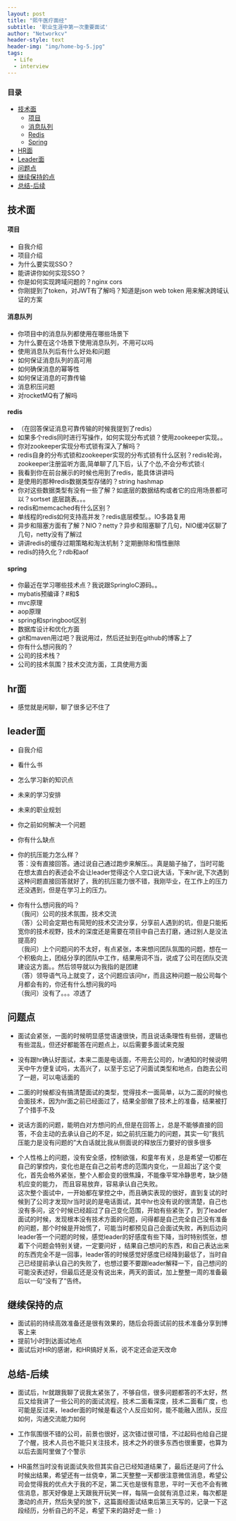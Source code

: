 ```yaml
---
layout: post
title: "熙牛医疗面经"
subtitle: '职业生涯中第一次重要面试'
author: "Networkcv"
header-style: text
header-img: "img/home-bg-5.jpg"
tags:
  - Life
  - interview
---
```


### 目录
- [技术面](#技术面)
    - [项目](#项目)
    - [消息队列](#消息队列)
    - [Redis](#redis)
    - [Spring](#spring)
- [HR面](#hr面)
- [Leader面](#leader面)
- [问题点](#问题点)
- [继续保持的点](#继续保持的点)
- [总结-后续](#总结-后续)


## 技术面
#### 项目
- 自我介绍
- 项目介绍
- 为什么要实现SSO？
- 能讲讲你如何实现SSO？
- 你是如何实现跨域问题的？nginx cors
- 你刚提到了token，对JWT有了解吗？知道是json web token 用来解决跨域认证的方案

#### 消息队列
- 你项目中的消息队列都使用在哪些场景下
- 为什么要在这个场景下使用消息队列，不用可以吗
- 使用消息队列后有什么好处和问题
- 如何保证消息队列的高可用
- 如何确保消息的幂等性
- 如何保证消息的可靠传输
- 消息积压问题
- 对rocketMQ有了解吗
 
#### redis
- （在回答保证消息可靠传输的时候我提到了redis）
- 如果多个redis同时进行写操作，如何实现分布式锁？使用zookeeper实现。。
- 你对zookeeper实现分布式锁有深入了解吗？
- redis自身的分布式锁和zookeeper实现的分布式锁有什么区别？redis轮询，zookeeper注册监听方面,简单聊了几下后，认了个怂,不会分布式锁:(
- 我看到你在前台展示的时候也用到了redis，能具体讲讲吗
- 是使用的那种redis数据类型存储的？string hashmap
- 你对这些数据类型有没有一些了解？如底层的数据结构或者它的应用场景都可以？sortset 底层跳表。。。
- redis和memcached有什么区别？
- 单线程的redis如何支持高并发？redis底层模型。。IO多路复用
- 异步和阻塞方面有了解？NIO？netty？异步和阻塞聊了几句，NIO缓冲区聊了几句，netty没有了解过
- 讲讲redis的缓存过期策略和淘汰机制？定期删除和惰性删除
- redis的持久化？rdb和aof
 

#### spring
- 你最近在学习哪些技术点？我说跟SpringIoC源码。。
- mybatis预编译？#和$
- mvc原理
- aop原理
- spring和springboot区别
- 数据库设计和优化方面
- git和maven用过吧？我说用过，然后还扯到在github的博客上了
- 你有什么想问我的？
- 公司的技术栈？
- 公司的技术氛围？技术交流方面，工具使用方面

## hr面
- 感觉就是闲聊，聊了很多记不住了


## leader面
- 自我介绍
- 看什么书
- 怎么学习新的知识点
- 未来的学习安排
- 未来的职业规划
- 你之前如何解决一个问题
- 你有什么缺点
- 你的抗压能力怎么样？  
 答：没有直接回答。通过说自己通过跑步来解压。。真是脑子抽了，当时可能在想太直白的表述会不会让leader觉得这个人空口说大话，下来hr说,下次遇到这种问题直接回答就好了，我的抗压能力很不错，我刚毕业，在工作上的压力还没遇到，但是在学习上的压力。

- 你有什么想问我的吗？  
（我问）公司的技术氛围，技术交流  
（答）公司会定期也有简短的技术交流分享，分享前人遇到的坑，但是只能拓宽你的技术视野，技术的深度还是需要在项目中自己去打磨，通过别人是没法提高的  
（我问）上个问题问的不太好，有点紧张，本来想问团队氛围的问题，想在一个积极向上，团结分享的团队中工作，结果用词不当，说成了公司在团队交流建设这方面。。然后领导就以为我指的是团建  
（答）领导语气马上就变了，这个问题应该问hr，而且这种问题一般公司每个月都会有的，你还有什么想问我的吗  
（我问）没有了。。。凉透了  


## 问题点
- 面试会紧张，一面的时候明显感觉语速很快，而且说话条理性有些弱，逻辑也有些混乱，但还好都能答在问题点上，以后需要多面试来克服

- 没有跟hr确认好面试，本来二面是电话面，不用去公司的，hr通知的时候说明天中午方便复试吗，太高兴了，以至于忘记了问面试类型和地点，白跑去公司了一趟，可以电话面的

- 二面的时候都没有搞清楚面试的类型，觉得技术一面简单，以为二面的时候也会面技术，因为hr面之前已经面过了，结果全部做了技术上的准备，结果被打了个措手不及

- 说话方面的问题，能明白对方想问的点,但是在回答上，总是不能够直接的回答，不会主动的去承认自己的不足，如之前抗压能力的问题，其实一句“我抗压能力是没有问题的”大白话就比我从侧面说的释放压力要好的很多很多

- 个人性格上的问题，没有安全感，控制欲强，和童年有关，总是希望一切都在自己的掌控内，变化也是在自己之前考虑的范围内变化，一旦超出了这个变化，首先会格外紧张，整个人都会变的很焦躁，不能像平常冷静思考，缺少随机应变的能力，
而且容易放弃，容易承认自己失败。  
这次整个面试中，一开始都在掌控之中，而且确实表现的很好，直到复试的时候到了公司才发现hr当时说的是电话面试，其中hr也没有说的很清楚，自己也没有多问，这个时候已经超过了自己变化范围，开始有些紧张了，到了leader面试的时候，发现根本没有技术方面的问题，问得都是自己完全自己没有准备的问题，那个时候是开始慌了，可能当时都预见自己会面试失败，再到后边问leader答一个问题的时候，感觉leader的好感度有些下降，当时特别慌张，想着下个问题会特别关键，一定要问好
，结果自己想问的东西，和自己表达出来的东西完全不是一回事，leader答的时候感觉好感度已经降到最低了，当时自己已经提前承认自己的失败了，也想过要不要跟leader解释一下，自己想问的可能没表述好，但最后还是没有说出来，两天的面试，加上整整一周的准备最后以一句“没有了”告终。

## 继续保持的点
- 面试前的持续高效准备还是很有效果的，随后会将面试前的技术准备分享到博客上来
- 提前1小时到达面试地点
- 面试后对HR的感谢，和HR搞好关系，说不定还会逆天改命

## 总结-后续
- 面试后，hr就跟我聊了说我太紧张了，不够自信，很多问题都答的不太好，然后又给我讲了一些公司的的面试流程，技术二面看深度，技术二面看广度，也可能是反过来，leader面的时候是看这个人反应如何，能不能融入团队，反应如何，沟通交流能力如何

- 工作氛围很不错的公司，前景也很好，这次错过很可惜，不过起码也给自己提了个醒，技术人员也不能只关注技术，技术之外的很多东西也很重要，也算为以后去面阿里做了个警示

- HR虽然当时没有说面试失败但其实自己已经知道结果了，最后还是问了什么时候出结果，希望还有一丝侥幸，第二天整整一天都很注意微信消息，希望公司会觉得我的优点大于我的不足，第二天也是很有意思，平时一天也不会有微信消息，那天好像是上天跟我开玩笑一样，每隔一会就有消息过来，每次都是激动的点开，然后失望的放下，这篇面经面试结束后第三天写的，记录一下这段经历，分析自己的不足，希望下来的路好走一些 : )
